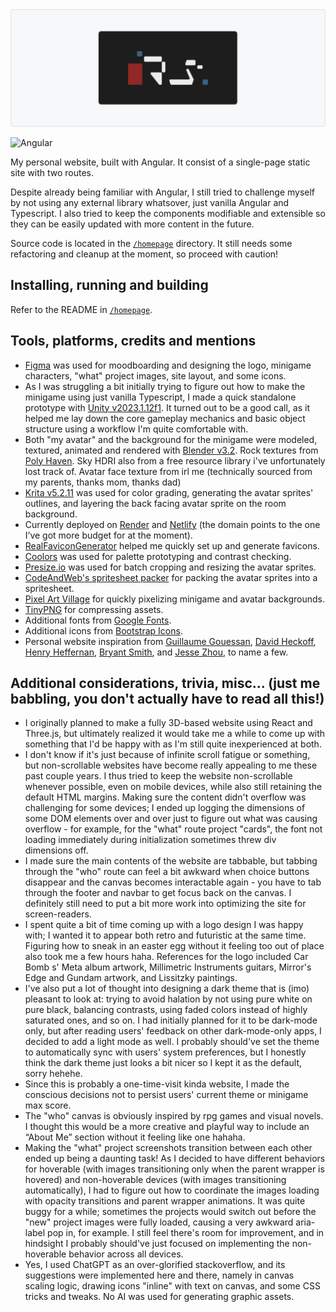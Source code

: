 <picture>
  <source media="(prefers-color-scheme: dark)" srcset="./repo-assets/logo_dark.png">
  <img alt="Personal_website logo." src="./repo-assets/logo_light.png">
</picture>

![Angular](https://img.shields.io/badge/Angular-DD0031?style=flat&logo=angular&logoColor=white) 

My personal website, built with Angular. It consist of a single-page static site with two routes.
 
Despite already being familiar with Angular, I still tried to challenge myself by not using any external library whatsover, just vanilla Angular and Typescript. I also tried to keep the components modifiable and extensible so they can be easily updated with more content in the future.

Source code is located in the [`/homepage`](https://github.com/ricardosantosfc/personal-website/tree/main/homepage) directory. It still needs some refactoring and cleanup at the moment, so proceed with caution! 

## Installing, running and building

Refer to the README in [`/homepage`](https://github.com/ricardosantosfc/personal-website/tree/main/homepage#homepage).

## Tools, platforms, credits and mentions

- [Figma](https://www.figma.com/) was used for moodboarding and designing the logo, minigame characters, "what" project images, site layout, and some icons. 
- As I was struggling a bit initially trying to figure out how to make the minigame using just vanilla Typescript, I made a quick standalone prototype with [Unity v2023.1.12f1](https://unity.com). It turned out to be a good call, as it helped me lay down the core gameplay mechanics and basic object structure using a workflow I'm quite comfortable with. 
- Both "my avatar" and the background for the minigame were modeled, textured, animated and rendered with [Blender v3.2](https://www.blender.org/). Rock textures from [Poly Haven](https://polyhaven.com/a/aerial_rocks_04). Sky HDRI also from a free resource library i've unfortunately lost track of. Avatar face texture from irl me (technically sourced from my parents, thanks mom, thanks dad) 
- [Krita v5.2.11](https://krita.org/pt-pt/download/) was used for color grading, generating the avatar sprites' outlines, and layering the back facing avatar sprite on the room background.
- Currently deployed on [Render](https://render.com/) and [Netlify](https://www.netlify.com/) (the domain points to the one I’ve got more budget for at the moment).
- [RealFaviconGenerator](https://realfavicongenerator.net/) helped me quickly set up and generate favicons.
- [Coolors](https://coolors.co/) was used for palette prototyping and contrast checking. 
- [Presize.io](https://www.presize.io/) was used for batch cropping and resizing the avatar sprites.
- [CodeAndWeb's spritesheet packer](https://www.codeandweb.com/free-sprite-sheet-packer) for packing the avatar sprites into a spritesheet.
- [Pixel Art Village](https://pixelartvillage.com/) for quickly pixelizing minigame and avatar backgrounds.
- [TinyPNG](https://tinypng.com/) for compressing assets.   
- Additional fonts from [Google Fonts](https://fonts.google.com/share?selection.family=Anta|Montserrat:ital,wght@0,100..900;1,100..900|VT323).
- Additional icons from [Bootstrap Icons](https://icons.getbootstrap.com/).
- Personal website inspiration from [Guillaume Gouessan](https://guillaumegouessan.com/), [David Heckoff](https://david-hckh.com/), [Henry Heffernan](https://henryheffernan.com/), [Bryant Smith](https://bryantcodes.art/), and [Jesse Zhou](https://www.jesse-zhou.com/), to name a few.

## Additional considerations, trivia, misc... (just me babbling, you don't actually have to read all this!)

- I originally planned to make a fully 3D-based website using React and Three.js, but ultimately realized it would take me a while to come up with something that I'd be happy with as I'm still quite inexperienced at both. 
- I don't know if it's just because of infinite scroll fatigue or something, but non-scrollable websites have become really appealing to me these past couple years. I thus tried to keep the website non-scrollable whenever possible, even on mobile devices, while also still retaining the default HTML margins. Making sure the content didn't overflow was challenging for some devices; I ended up logging the dimensions of some DOM elements over and over just to figure out what was causing overflow - for example, for the "what" route project "cards", the font not loading immediately during initialization sometimes threw div dimensions off. 
- I made sure the main contents of the website are tabbable, but tabbing through the "who" route can feel a bit awkward when choice buttons disappear and the canvas becomes interactable again - you have to tab through the footer and navbar to get focus back on the canvas. I definitely still need to put a bit more work into optimizing the site for screen-readers.
- I spent quite a bit of time coming up with a logo design I was happy with; I wanted it to appear both retro and futuristic at the same time. Figuring how to sneak in an easter egg without it feeling too out of place also took me a few hours haha. References for the logo included Car Bomb s' Meta album artwork, Millimetric Instruments guitars, Mirror's Edge and Gundam artwork, and Lissitzky paintings. 
- I've also put a lot of thought into designing a dark theme that is (imo) pleasant to look at: trying to avoid halation by not using pure white on pure black, balancing contrasts, using faded colors instead of highly saturated ones, and so on. I had initially planned for it to be dark-mode only, but after reading users' feedback on other dark-mode-only apps, I decided to add a light mode as well. I probably should've set the theme to automatically sync with users' system preferences, but I honestly think the dark theme just looks a bit nicer so I kept it as the default, sorry hehehe.
- Since this is probably a one-time-visit kinda website, I made the conscious decisions not to persist users' current theme or minigame max score.   
- The "who" canvas is obviously inspired by rpg games and visual novels. I thought this would be a more creative and playful way to include an “About Me” section without it feeling like one hahaha.
- Making the "what" project screenshots transition between each other ended up being a daunting task! As I decided to have different behaviors for hoverable (with images transitioning only when the parent wrapper is hovered) and non-hoverable devices (with images transitioning automatically), I had to figure out how to coordinate the images loading with opacity transitions and parent wrapper animations. It was quite buggy for a while; sometimes the projects would switch out before the "new" project images were fully loaded, causing a very awkward aria-label pop in, for example. I still feel there's room for improvement, and in hindsight I probably should've just focused on implementing the non-hoverable behavior across all devices.
- Yes, I used ChatGPT as an over-glorified stackoverflow, and its suggestions were implemented here and there, namely in canvas scaling logic, drawing icons "inline" with text on canvas, and some CSS tricks and tweaks. No AI was used for generating graphic assets.
